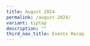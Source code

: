 ```yaml
---
title: August 2024
permalink: /august-2024/
variant: tiptap
description: ""
third_nav_title: Events Recap
---
```

